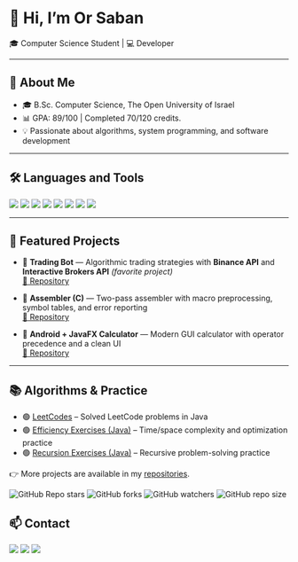 # 👋 Hi, I’m Or Saban

🎓 Computer Science Student | 💻 Developer  

---

## 🚀 About Me
- 🎓 B.Sc. Computer Science, The Open University of Israel  
- 📊 GPA: 89/100 | Completed 70/120 credits.
- 💡 Passionate about algorithms, system programming, and software development  

---

## 🛠️ Languages and Tools
<p align="left">
  <img src="https://img.shields.io/badge/Java-ED8B00?style=for-the-badge&logo=java&logoColor=white"/>
  <img src="https://img.shields.io/badge/C-00599C?style=for-the-badge&logo=c&logoColor=white"/>
  <img src="https://img.shields.io/badge/Git-F05032?style=for-the-badge&logo=git&logoColor=white"/>
  <img src="https://img.shields.io/badge/GitHub-181717?style=for-the-badge&logo=github&logoColor=white"/>
  <img src="https://img.shields.io/badge/Linux-FCC624?style=for-the-badge&logo=linux&logoColor=black"/>
  <img src="https://img.shields.io/badge/WSL-4D4D4D?style=for-the-badge&logo=windows-terminal&logoColor=white"/>
  <img src="https://img.shields.io/badge/VS%20Code-0078D4?style=for-the-badge&logo=visual-studio-code&logoColor=white"/>
  <img src="https://img.shields.io/badge/Eclipse-2C2255?style=for-the-badge&logo=eclipse&logoColor=white"/>
</p>

---

## 📌 Featured Projects

- 🔹 **Trading Bot** — Algorithmic trading strategies with **Binance API** and **Interactive Brokers API** *(favorite project)*  
  [🔗 Repository](https://github.com/Ors9/algotradingbot)

- 🔹 **Assembler (C)** — Two-pass assembler with macro preprocessing, symbol tables, and error reporting  
  [🔗 Repository](https://github.com/Ors9/assembler)

- 🔹 **Android + JavaFX Calculator** — Modern GUI calculator with operator precedence and a clean UI  
  [🔗 Repository](https://github.com/Ors9/Calculator-App)

---

## 📚 Algorithms & Practice

- 🟢 [LeetCodes](https://github.com/Ors9/LeetCodes) – Solved LeetCode problems in Java  
- 🟢 [Efficiency Exercises (Java)](https://github.com/Ors9/Effieciety-Excersices-java) – Time/space complexity and optimization practice  
- 🟢 [Recursion Exercises (Java)](https://github.com/Ors9/Recursive---Excersices-Java-) – Recursive problem-solving practice  

👉 More projects are available in my [repositories](https://github.com/Ors9?tab=repositories).

![GitHub Repo stars](https://img.shields.io/github/stars/Ors9/assembler)
![GitHub forks](https://img.shields.io/github/forks/Ors9/assembler)
![GitHub watchers](https://img.shields.io/github/watchers/Ors9/assembler)
![GitHub repo size](https://img.shields.io/github/repo-size/Ors9/assembler)



## 📫 Contact
<p align="left">
  <a href="mailto:or8saban@gmail.com"><img src="https://img.shields.io/badge/Email-D14836?style=for-the-badge&logo=gmail&logoColor=white"/></a>
  <a href="https://wa.me/972544636567"><img src="https://img.shields.io/badge/WhatsApp-25D366?style=for-the-badge&logo=whatsapp&logoColor=white"/></a>
  <a href="tel:+972544636567"><img src="https://img.shields.io/badge/Phone-0078D4?style=for-the-badge&logo=phone&logoColor=white"/></a>
  <!-- אם יש לך לינקדאין -->
  <!-- <a href="https://www.linkedin.com/in/YOUR-LINKEDIN"><img src="https://img.shields.io/badge/LinkedIn-0A66C2?style=for-the-badge&logo=linkedin&logoColor=white"/></a> -->
</p>
